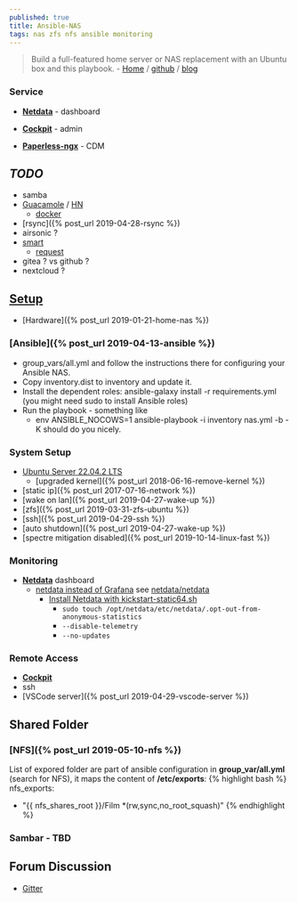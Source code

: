 ```yaml
---
published: true
title: Ansible-NAS
tags: nas zfs nfs ansible monitoring
---
```

>  Build a full-featured home server or NAS replacement with an Ubuntu box and this playbook. - [Home](https://ansible-nas.io/blog/) / [github](https://github.com/davestephens/ansible-nas) / [blog](https://davidstephens.uk/2019/01/02/an-update-on-ansible-nas/)

### Service
- [**Netdata**](http://192.168.0.125:19999) - dashboard
- [**Cockpit**](http://192.168.0.125:9090)  - admin

- [**Paperless-ngx**](http://192.168.0.125:8000) - CDM


## _TODO_
- samba 
- [Guacamole](https://guacamole.apache.org/doc/gug/users-guide.html) / [HN](https://news.ycombinator.com/item?id=39867702)
	- [docker](https://guacamole.apache.org/doc/gug/guacamole-docker.html)
- [rsync]({% post_url 2019-04-28-rsync %})
- airsonic ?
- [smart](https://help.ubuntu.com/community/Smartmontools)
	- [request](https://github.com/davestephens/ansible-nas/issues/2)
- gitea ? vs github ?
- nextcloud ?

 
## [Setup](https://github.com/davestephens/ansible-nas)

- [Hardware]({% post_url 2019-01-21-home-nas %})


### [Ansible]({% post_url 2019-04-13-ansible %})
- group_vars/all.yml and follow the instructions there for configuring your Ansible NAS.
- Copy inventory.dist to inventory and update it.
- Install the dependent roles: ansible-galaxy install -r requirements.yml (you might need sudo to install Ansible roles)
- Run the playbook - something like 
	- env ANSIBLE_NOCOWS=1 ansible-playbook -i inventory nas.yml -b -K should do you nicely.

### System Setup
- [Ubuntu Server 22.04.2 LTS](https://www.ubuntu.com/download/server)
	- [upgraded kernel]({% post_url 2018-06-16-remove-kernel %})
- [static ip]({% post_url 2017-07-16-network %})
- [wake on lan]({% post_url 2019-04-27-wake-up %})
- [zfs]({% post_url 2019-03-31-zfs-ubuntu %})
- [ssh]({% post_url 2019-04-29-ssh %})
- [auto shutdown]({% post_url 2019-04-27-wake-up %})
- [spectre mitigation disabled]({% post_url 2019-10-14-linux-fast %})

### Monitoring
- [**Netdata**](http://192.168.0.125:19999) dashboard
	- [netdata instead of Grafana](https://github.com/davestephens/ansible-nas/issues/8) see [netdata/netdata](https://github.com/netdata/netdata)
    	- [Install Netdata with kickstart-static64.sh](https://github.com/netdata/netdata/blob/master/packaging/installer/methods/kickstart-64.md#install-netdata-with-kickstart-static64sh)
            - `sudo touch /opt/netdata/etc/netdata/.opt-out-from-anonymous-statistics`
			- `--disable-telemetry`
            - `--no-updates`
    
### Remote Access
- [**Cockpit**](http://192.168.0.125:9090)
- ssh
- [VSCode server]({% post_url 2019-04-29-vscode-server %})

## Shared Folder

### [NFS]({% post_url 2019-05-10-nfs %})

List of expored folder are part of ansible configuration in **group_var/all.yml** (search for NFS), it maps the content of **/etc/exports**:
{% highlight bash %}
nfs_exports:
  - "{{ nfs_shares_root }}/Film *(rw,sync,no_root_squash)"
{% endhighlight %}

### Sambar - TBD

## Forum Discussion
- [Gitter](https://gitter.im/Ansible-NAS/Chat)

